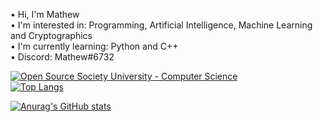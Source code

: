 • Hi, I'm Mathew</br>
• I'm interested in: Programming, Artificial Intelligence, Machine Learning and Cryptographics</br>
• I'm currently learning: Python and C++</br>
• Discord: Mathew#6732</br>

<a href="https://github.com/ossu/computer-science"><img alt="Open Source Society University - Computer Science" src="https://img.shields.io/badge/OSSU-computer--science-blue.svg"></a> 
</br>[![Top Langs](https://github-readme-stats.vercel.app/api/top-langs/?username=MathewButtner)](https://github.com/anuraghazra/github-readme-stats)

[![Anurag's GitHub stats](https://github-readme-stats.vercel.app/api?username=MathewButtner)](https://github.com/anuraghazra/github-readme-stats)

